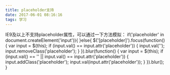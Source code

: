 ```yaml
---
title: placeholder支持
date: 2017-06-01 08:16:16
tags: 学习
---
```

IE9及以上不支持placeholder属性，可以通过一下方法模拟：
	if('placeholder' in document.createElement('input')){
	        }else{
	            $('[placeholder]').focus(function() {
	                var input = $(this);
	                if (input.val() == input.attr('placeholder')) {
	                    input.val('');
	                    input.removeClass('placeholder');
	                }
	            }).blur(function() {
	                var input = $(this);
	                if (input.val() == '' || input.val() == input.attr('placeholder')) {
	                    input.addClass('placeholder');
	                    input.val(input.attr('placeholder'));
	                }
	            }).blur();
	        }